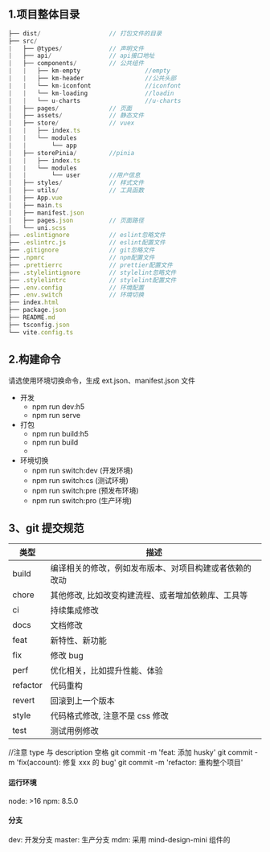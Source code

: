 <!--
 * @Author: Mx
 * @Date: 2022-04-18 10:02:38
 * @Description: 必读文档
-->

## 1.项目整体目录

```ts
├── dist/                   // 打包文件的目录
├── src/
|   ├── @types/             // 声明文件
|   ├── api/                // api接口地址
|   ├── components/         // 公共组件
|   |   ├── km-empty                  //empty
|   |   ├── km-header                 //公共头部
|   |   └── km-iconfont               //iconfont
|   |   └── km-loading                //loadin
|   |   └── u-charts                  //u-charts
|   ├── pages/              // 页面
|   ├── assets/             // 静态文件
|   ├── store/              // vuex
|   |   ├── index.ts
|   |   └── modules
|   |       └── app
|   ├── storePinia/         //pinia
|   |   ├── index.ts
|   |   └── modules
|   |       └── user        //用户信息
|   ├── styles/             // 样式文件
|   ├── utils/              // 工具函数
|   ├── App.vue
|   ├── main.ts
|   ├── manifest.json
|   ├── pages.json          // 页面路径
|   └── uni.scss
├── .eslintignore           // eslint忽略文件
├── .eslintrc.js            // eslint配置文件
├── .gitignore              // git忽略文件
├── .npmrc                  // npm配置文件
├── .prettierrc             // prettier配置文件
├── .stylelintignore        // stylelint忽略文件
├── .stylelintrc            // stylelint配置文件
├── .env.config             // 环境配置
├── .env.switch             // 环境切换
├── index.html
├── package.json
├── README.md
├── tsconfig.json
└── vite.config.ts
```

## 2.构建命令

请选使用环境切换命令，生成 ext.json、manifest.json 文件

- 开发
  - npm run dev:h5
  - npm run serve
- 打包
  - npm run build:h5
  - npm run build
  -
- 环境切换
  - npm run switch:dev (开发环境)
  - npm run switch:cs (测试环境)
  - npm run switch:pre (预发布环境)
  - npm run switch:pro (生产环境)

## 3、git 提交规范

| 类型     | 描述                                                   |
| -------- | ------------------------------------------------------ |
| build    | 编译相关的修改，例如发布版本、对项目构建或者依赖的改动 |
| chore    | 其他修改, 比如改变构建流程、或者增加依赖库、工具等     |
| ci       | 持续集成修改                                           |
| docs     | 文档修改                                               |
| feat     | 新特性、新功能                                         |
| fix      | 修改 bug                                               |
| perf     | 优化相关，比如提升性能、体验                           |
| refactor | 代码重构                                               |
| revert   | 回滚到上一个版本                                       |
| style    | 代码格式修改, 注意不是 css 修改                        |
| test     | 测试用例修改                                           |

//注意 type 与 description 空格
git commit -m 'feat: 添加 husky'
git commit -m 'fix(account): 修复 xxx 的 bug'
git commit -m 'refactor: 重构整个项目'

#### 运行环境

node: >16
npm: 8.5.0

#### 分支

dev: 开发分支
master: 生产分支
mdm: 采用 mind-design-mini 组件的
